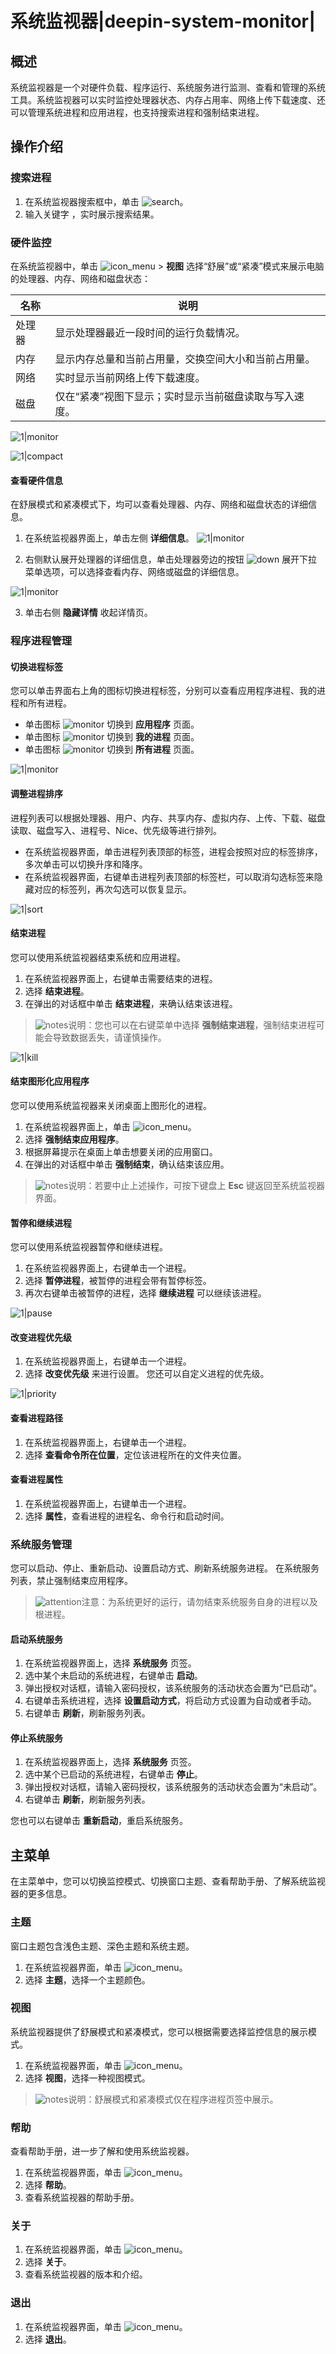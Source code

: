 # 系统监视器|deepin-system-monitor|

## 概述

系统监视器是一个对硬件负载、程序运行、系统服务进行监测、查看和管理的系统工具。系统监视器可以实时监控处理器状态、内存占用率、网络上传下载速度、还可以管理系统进程和应用进程，也支持搜索进程和强制结束进程。


## 操作介绍

### 搜索进程

1. 在系统监视器搜索框中，单击 ![search](../common/search.svg)。
2. 输入关键字 ，实时展示搜索结果。


### 硬件监控

在系统监视器中，单击 ![icon_menu](../common/icon_menu.svg) > **视图** 选择“舒展”或“紧凑”模式来展示电脑的处理器、内存、网络和磁盘状态：

| 名称 | 说明 |
| ------------------- | ---------------|
| 处理器 |    显示处理器最近一段时间的运行负载情况。    |
| 内存 |   显示内存总量和当前占用量，交换空间大小和当前占用量。    |
| 网络 |   实时显示当前网络上传下载速度。   |
| 磁盘 |  仅在“紧凑”视图下显示；实时显示当前磁盘读取与写入速度。  |

![1|monitor](fig/expand.png)

![1|compact](fig/compact.png)

#### 查看硬件信息
在舒展模式和紧凑模式下，均可以查看处理器、内存、网络和磁盘状态的详细信息。
1. 在系统监视器界面上，单击左侧 **详细信息**。
![1|monitor](fig/viewdetail.png)

2. 右侧默认展开处理器的详细信息，单击处理器旁边的按钮 ![down](../common/nextdown.svg) 展开下拉菜单选项，可以选择查看内存、网络或磁盘的详细信息。

![1|monitor](fig/detail.png)

3. 单击右侧 **隐藏详情** 收起详情页。




### 程序进程管理

#### 切换进程标签

您可以单击界面右上角的图标切换进程标签，分别可以查看应用程序进程、我的进程和所有进程。

- 单击图标 ![monitor](fig/app_process.png) 切换到 **应用程序** 页面。
- 单击图标 ![monitor](fig/my_process.png) 切换到 **我的进程** 页面。
- 单击图标 ![monitor](fig/all_process.png) 切换到 **所有进程** 页面。

![1|monitor](fig/tab.png)

#### 调整进程排序

进程列表可以根据处理器、用户、内存、共享内存、虚拟内存、上传、下载、磁盘读取、磁盘写入、进程号、Nice、优先级等进行排列。

- 在系统监视器界面，单击进程列表顶部的标签，进程会按照对应的标签排序，多次单击可以切换升序和降序。
- 在系统监视器界面，右键单击进程列表顶部的标签栏，可以取消勾选标签来隐藏对应的标签列，再次勾选可以恢复显示。

![1|sort](fig/sort.png)


#### 结束进程
您可以使用系统监视器结束系统和应用进程。
1. 在系统监视器界面上，右键单击需要结束的进程。
2. 选择 **结束进程**。
3. 在弹出的对话框中单击 **结束进程**，来确认结束该进程。

>![notes](../common/notes.svg)说明：您也可以在右键菜单中选择 **强制结束进程**，强制结束进程可能会导致数据丢失，请谨慎操作。

![1|kill](fig/kill.png)



#### 结束图形化应用程序

您可以使用系统监视器来关闭桌面上图形化的进程。

1. 在系统监视器界面上，单击 ![icon_menu](../common/icon_menu.svg)。
2. 选择 **强制结束应用程序**。   
3. 根据屏幕提示在桌面上单击想要关闭的应用窗口。
4. 在弹出的对话框中单击 **强制结束**，确认结束该应用。

>![notes](../common/notes.svg)说明：若要中止上述操作，可按下键盘上 **Esc** 键返回至系统监视器界面。


#### 暂停和继续进程

您可以使用系统监视器暂停和继续进程。

1. 在系统监视器界面上，右键单击一个进程。
2. 选择 **暂停进程**，被暂停的进程会带有暂停标签。
3. 再次右键单击被暂停的进程，选择 **继续进程** 可以继续该进程。

![1|pause](fig/pause.png)

#### 改变进程优先级

1. 在系统监视器界面上，右键单击一个进程。
2. 选择 **改变优先级** 来进行设置。
您还可以自定义进程的优先级。

![1|priority](fig/priority.png)

#### 查看进程路径

1. 在系统监视器界面上，右键单击一个进程。
2. 选择 **查看命令所在位置**，定位该进程所在的文件夹位置。


#### 查看进程属性

1. 在系统监视器界面上，右键单击一个进程。
2. 选择 **属性**，查看进程的进程名、命令行和启动时间。

### 系统服务管理

您可以启动、停止、重新启动、设置启动方式、刷新系统服务进程。
在系统服务列表，禁止强制结束应用程序。

>![attention](../common/attention.svg)注意：为系统更好的运行，请勿结束系统服务自身的进程以及根进程。

#### 启动系统服务

1. 在系统监视器界面上，选择 **系统服务** 页签。
2. 选中某个未启动的系统进程，右键单击 **启动**。
3. 弹出授权对话框，请输入密码授权，该系统服务的活动状态会置为“已启动”。
4. 右键单击系统进程，选择 **设置启动方式**，将启动方式设置为自动或者手动。
5. 右键单击 **刷新**，刷新服务列表。

   

#### 停止系统服务

1. 在系统监视器界面上，选择 **系统服务** 页签。
2. 选中某个已启动的系统进程，右键单击 **停止**。
3. 弹出授权对话框，请输入密码授权，该系统服务的活动状态会置为“未启动”。
4. 右键单击 **刷新**，刷新服务列表。

您也可以右键单击 **重新启动**，重启系统服务。

## 主菜单

在主菜单中，您可以切换监控模式、切换窗口主题、查看帮助手册、了解系统监视器的更多信息。

### 主题

窗口主题包含浅色主题、深色主题和系统主题。

1. 在系统监视器界面，单击 ![icon_menu](../common/icon_menu.svg)。
2. 选择 **主题**，选择一个主题颜色。

### 视图

系统监视器提供了舒展模式和紧凑模式，您可以根据需要选择监控信息的展示模式。

1. 在系统监视器界面，单击  ![icon_menu](../common/icon_menu.svg)。
2. 选择 **视图**，选择一种视图模式。

>![notes](../common/notes.svg)说明：舒展模式和紧凑模式仅在程序进程页签中展示。


### 帮助

查看帮助手册，进一步了解和使用系统监视器。

1. 在系统监视器界面，单击  ![icon_menu](../common/icon_menu.svg)。
2. 选择 **帮助**。
3. 查看系统监视器的帮助手册。

### 关于

1. 在系统监视器界面，单击  ![icon_menu](../common/icon_menu.svg)。
2. 选择 **关于**。
3. 查看系统监视器的版本和介绍。

### 退出

1. 在系统监视器界面，单击  ![icon_menu](../common/icon_menu.svg)。
2. 选择 **退出**。

